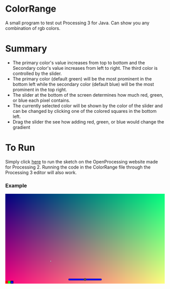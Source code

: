 # ColorRange
A small program to test out Processing 3 for Java. Can show you any combination of rgb colors.

# Summary

* The primary color's value increases from top to bottom and the Secondary color's value increases from left to right. The third color is controlled by the slider.
* The primary color (default green) will be the most prominent in the bottom left while the secondary color (default blue) will be the most prominent in the top right.
* The slider at the bottom of the screen determines how much red, green, or blue each pixel contains.
* The currently selected color will be shown by the color of the slider and can be changed by clicking one of the colored squares in the bottom left.
* Drag the slider the see how adding red, green, or blue would change the gradient

# To Run
Simply click [here](https://openprocessing.org/sketch/1202568) to run the sketch on the OpenProcessing website made for Processing 2.
Running the code in the ColorRange file through the Processing 3 editor will also work.

### Example

![example of the program](/example.png)

